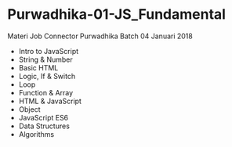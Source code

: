 # Purwadhika-01-JS_Fundamental
Materi Job Connector Purwadhika Batch 04 
Januari 2018
- Intro to JavaScript
- String & Number
- Basic HTML
- Logic, If & Switch
- Loop
- Function & Array
- HTML & JavaScript
- Object
- JavaScript ES6
- Data Structures
- Algorithms
